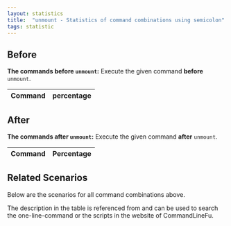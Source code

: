```yaml
---
layout: statistics
title:  "unmount - Statistics of command combinations using semicolon"
tags: statistic
---
```


## Before

__The commands before `unmount`:__  Execute the given command __before__ `unmount`.

| Command | percentage |
|--------|--------|



## After

__The commands after `unmount`:__ Execute the given command __after__ `unmount`.

| Command | Percentage | 
|-------|--------|



## Related Scenarios

Below are the scenarios for all command combinations above.

The description in the table is referenced from and can be used to search the one-line-command or the scripts in the website of CommandLineFu.




